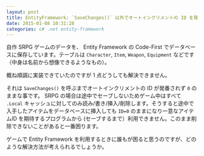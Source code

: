 ```yaml
---
layout: post
title: EntityFramework: `SaveChanges()` 以外でオートインクリメントの ID を発番するには？
date: 2015-01-08 10:31:28
categories: c# .net entity-framework
---
```

<p>自作 SRPG ゲームのデータを、 Entity Framework の Code-First でデータベースに保存しています。テーブルは <code>Character</code>, <code>Item</code>, <code>Weapon</code>, <code>Equipment</code> などです（中身は名前から想像できるようなもの）。</p>

<p>概ね順調に実装できていたのですが 1 点どうしても解決できません。</p>

<p>それは <code>SaveChanges()</code> を呼ぶまでオートインクリメントの ID が発番されず <code>0</code> のままな事です。
SRPG の場合は途中でセーブしないためゲーム中はすべて <code>.Local</code> キャッシュに対してのみ読み/書き/挿入/削除します。そうすると途中で入手したアイテムをデータベースに挿入しても <code>ID=0</code> のままになり一意なアイテムID を期待するプログラムから (セーブするまで）利用できません。このまま削除できないことがあると一番困ります。</p>

<p>ゲームで Entity Framework を利用するときに誰もが困ると思うのですが、どのような解決方法が考えられるでしょうか。</p>
